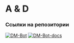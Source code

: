 # A & D

### Ссылки на репозитории
[![DM-Bot](https://github-readme-stats.vercel.app/api/pin/?username=AngelsAndDemonsDM&repo=DM-Bot&theme=dark)](https://github.com/AngelsAndDemonsDM/DM-Bot.git)
[![DM-Bot-docs](https://github-readme-stats.vercel.app/api/pin/?username=AngelsAndDemonsDM&repo=DM-Bot-docs&theme=dark)](https://github.com/AngelsAndDemonsDM/DM-Bot-docs.git)
